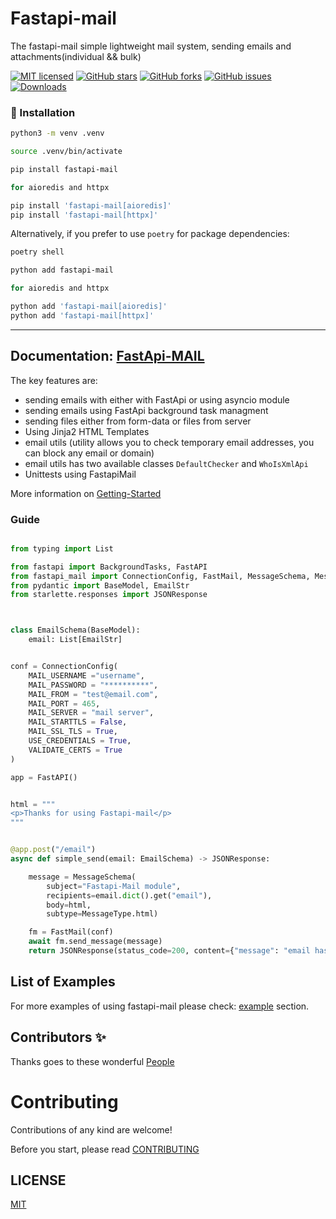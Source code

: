
# Fastapi-mail

The fastapi-mail simple lightweight mail system, sending emails and attachments(individual && bulk)


[![MIT licensed](https://img.shields.io/github/license/sabuhish/fastapi-mail)](https://raw.githubusercontent.com/sabuhish/fastapi-mail/master/LICENSE)
[![GitHub stars](https://img.shields.io/github/stars/sabuhish/fastapi-mail.svg)](https://github.com/sabuhish/fastapi-mail/stargazers)
[![GitHub forks](https://img.shields.io/github/forks/sabuhish/fastapi-mail.svg)](https://github.com/sabuhish/fastapi-mail/network)
[![GitHub issues](https://img.shields.io/github/issues-raw/sabuhish/fastapi-mail)](https://github.com/sabuhish/fastapi-mail/issues)
[![Downloads](https://pepy.tech/badge/fastapi-mail)](https://pepy.tech/project/fastapi-mail)


###  🔨  Installation ###


```bash
python3 -m venv .venv

source .venv/bin/activate

pip install fastapi-mail

for aioredis and httpx

pip install 'fastapi-mail[aioredis]'
pip install 'fastapi-mail[httpx]'

```

Alternatively, if you prefer to use `poetry` for package dependencies:

```bash
poetry shell

python add fastapi-mail

for aioredis and httpx

python add 'fastapi-mail[aioredis]'
python add 'fastapi-mail[httpx]'
```

---
**Documentation**: [FastApi-MAIL](https://sabuhish.github.io/fastapi-mail/)
---


The key features are:

-  sending emails with either with FastApi or using asyncio module 
-  sending emails using FastApi background task managment
-  sending files either from form-data or files from server
-  Using Jinja2 HTML Templates
-  email utils (utility allows you to check temporary email addresses, you can block any email or domain)
-  email utils has two available classes ```DefaultChecker``` and  ```WhoIsXmlApi```
-  Unittests using FastapiMail

More information on [Getting-Started](https://sabuhish.github.io/fastapi-mail/getting-started/)


### Guide


```python

from typing import List

from fastapi import BackgroundTasks, FastAPI
from fastapi_mail import ConnectionConfig, FastMail, MessageSchema, MessageType
from pydantic import BaseModel, EmailStr
from starlette.responses import JSONResponse



class EmailSchema(BaseModel):
    email: List[EmailStr]


conf = ConnectionConfig(
    MAIL_USERNAME ="username",
    MAIL_PASSWORD = "**********",
    MAIL_FROM = "test@email.com",
    MAIL_PORT = 465,
    MAIL_SERVER = "mail server",
    MAIL_STARTTLS = False,
    MAIL_SSL_TLS = True,
    USE_CREDENTIALS = True,
    VALIDATE_CERTS = True
)

app = FastAPI()


html = """
<p>Thanks for using Fastapi-mail</p> 
"""


@app.post("/email")
async def simple_send(email: EmailSchema) -> JSONResponse:

    message = MessageSchema(
        subject="Fastapi-Mail module",
        recipients=email.dict().get("email"),
        body=html,
        subtype=MessageType.html)

    fm = FastMail(conf)
    await fm.send_message(message)
    return JSONResponse(status_code=200, content={"message": "email has been sent"})     
```

## List of Examples

For more examples of using fastapi-mail please check: 
[example](https://sabuhish.github.io/fastapi-mail/example/) section.


## Contributors ✨

Thanks goes to these wonderful
[People](https://sabuhish.github.io/fastapi-mail/contributors.txt)


# Contributing
Contributions of any kind are welcome!

Before you start, please read [CONTRIBUTING](https://github.com/sabuhish/fastapi-mail/blob/master/CONTRIBUTING.md)


## LICENSE

[MIT](LICENSE)
